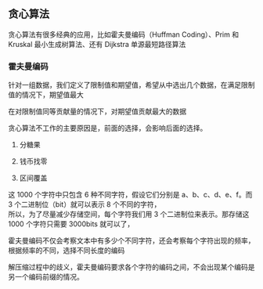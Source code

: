 ## 贪心算法

贪心算法有很多经典的应用，比如霍夫曼编码（Huffman Coding）、Prim 和 Kruskal 最小生成树算法、还有 Dijkstra 单源最短路径算法

### 霍夫曼编码

针对一组数据，我们定义了限制值和期望值，希望从中选出几个数据，在满足限制值的情况下，期望值最大

在对限制值同等贡献量的情况下，对期望值贡献最大的数据

贪心算法不工作的主要原因是，前面的选择，会影响后面的选择。

1. 分糖果

2. 钱币找零

3. 区间覆盖

这 1000 个字符中只包含 6 种不同字符，假设它们分别是 a、b、c、d、e、f。而 3 个二进制位（bit）就可以表示 8 个不同的字符，  
所以，为了尽量减少存储空间，每个字符我们用 3 个二进制位来表示。那存储这 1000 个字符只需要 3000bits 就可以了，

霍夫曼编码不仅会考察文本中有多少个不同字符，还会考察每个字符出现的频率，根据频率的不同，选择不同长度的编码

解压缩过程中的歧义，霍夫曼编码要求各个字符的编码之间，不会出现某个编码是另一个编码前缀的情况。
